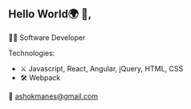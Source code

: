 ## Hello World🌍 👋,

🧑‍💻 Software Developer 

Technologies:
- ⚔️ Javascript, React, Angular, jQuery, HTML, CSS
- 🛠️ Webpack

📧 ashokmanes@gmail.com
